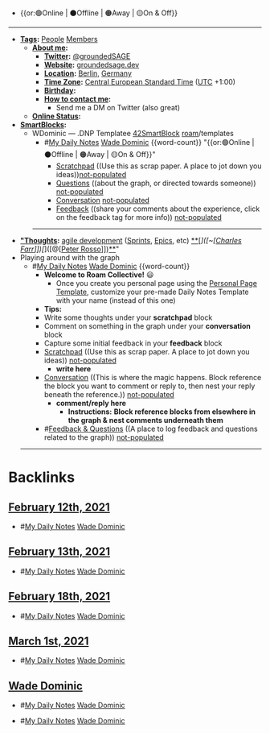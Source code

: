 - {{or:🟢Online | ⚫️Offline | 🟠Away | 🟡On & Off}}
- ---
- **[Tags](<Tags.md>):** [People](<People.md>) [Members](<Members.md>)
    - **[About me](<About me.md>):**
        - **[Twitter](<Twitter.md>):** [@groundedSAGE](https://twitter.com/groundedSAGE)
        - **[Website](<Website.md>):** [groundedsage.dev](https://www.groundedsage.dev/)
        - **[Location](<Location.md>):** [Berlin](<Berlin.md>), [Germany](<Germany.md>)
        - **[Time Zone](<Time Zone.md>):** [Central European Standard Time](<Central European Standard Time.md>) ([UTC](<UTC.md>) +1:00)
        - **[Birthday](<Birthday.md>):** 
        - **[How to contact me](<How to contact me.md>):** 
            - Send me a DM on Twitter (also great)
    - **[Online Status](<Online Status.md>):**
- **[SmartBlocks](<SmartBlocks.md>):**
    - WDominic — .DNP Templatee [42SmartBlock](<42SmartBlock.md>) [roam](<roam.md>)/templates
        - #[My Daily Notes](<My Daily Notes.md>) [Wade Dominic](<Wade Dominic.md>) {{word-count}} "{{or:🟢Online | ⚫️Offline | 🟠Away | 🟡On & Off}}"
            - [Scratchpad](<Scratchpad.md>) ((Use this as scrap paper. A place to jot down you ideas))[not-populated](<not-populated.md>)
            - [Questions](<Questions.md>) ((about the graph, or directed towards someone)) [not-populated](<not-populated.md>)
            - [Conversation](<Conversation.md>) [not-populated](<not-populated.md>)
            - [Feedback](<Feedback.md>) ((share your comments about the experience, click on the feedback tag for more info)) [not-populated](<not-populated.md>)
        - ---
- **["Thoughts](<"Thoughts.md>):** [agile development](<agile development.md>) ([Sprints]([sprints](<sprints.md>)), [Epics]([epics](<epics.md>)), etc) [*]([Processes](<Processes.md>))[*]([Outlines](<Outlines.md>))[*]([~[[Charles Farr](<~[[Charles Farr.md>)]])[*]([@[[Peter Rosso](<@[[Peter Rosso.md>)]])[*]([Drafts](<Drafts.md>))[*]([Bookmarks](<Bookmarks.md>))"
- Playing around with the graph
    - #[My Daily Notes](<My Daily Notes.md>) [Wade Dominic](<Wade Dominic.md>) {{word-count}}
        - **Welcome to Roam Collective!** 😃 
            - Once you create you personal page using the [Personal Page Template](((8BBipopP5))), customize your pre-made Daily Notes Template with your name (instead of this one)
        - **Tips:**
        - Write some thoughts under your **scratchpad** block
        - Comment on something in the graph under your **conversation** block
        - Capture some initial feedback in your **feedback** block
        - [Scratchpad](<Scratchpad.md>) ((Use this as scrap paper. A place to jot down you ideas)) [not-populated](<not-populated.md>)
            - __write here__
        - [Conversation](<Conversation.md>) ((This is where the magic happens. Block reference the block you want to comment or reply to, then nest your reply beneath the reference.)) [not-populated](<not-populated.md>)
            - __comment/reply here__
                - **Instructions:** __Block reference blocks from elsewhere in the graph & nest comments underneath them__
        - #[Feedback & Questions](<Feedback & Questions.md>) ((A place to log feedback and questions related to the graph)) [not-populated](<not-populated.md>)
    - ---

# Backlinks
## [February 12th, 2021](<February 12th, 2021.md>)
- #[My Daily Notes](<My Daily Notes.md>) [Wade Dominic](<Wade Dominic.md>)

## [February 13th, 2021](<February 13th, 2021.md>)
- #[My Daily Notes](<My Daily Notes.md>) [Wade Dominic](<Wade Dominic.md>)

## [February 18th, 2021](<February 18th, 2021.md>)
- #[My Daily Notes](<My Daily Notes.md>) [Wade Dominic](<Wade Dominic.md>)

## [March 1st, 2021](<March 1st, 2021.md>)
- #[My Daily Notes](<My Daily Notes.md>) [Wade Dominic](<Wade Dominic.md>)

## [Wade Dominic](<Wade Dominic.md>)
- #[My Daily Notes](<My Daily Notes.md>) [Wade Dominic](<Wade Dominic.md>)

- #[My Daily Notes](<My Daily Notes.md>) [Wade Dominic](<Wade Dominic.md>)

